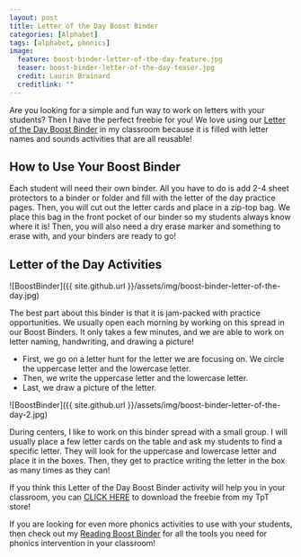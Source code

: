 ```yaml
---
layout: post
title: Letter of the Day Boost Binder
categories: [Alphabet]
tags: [alphabet, phonics]
image:
  feature: boost-binder-letter-of-the-day-feature.jpg
  teaser: boost-binder-letter-of-the-day-teaser.jpg
  credit: Laurin Brainard
  creditlink: ""
---
```

Are you looking for a simple and fun way to work on letters with your students? Then I have the perfect freebie for you! We love using our [Letter of the Day Boost Binder](https://www.teacherspayteachers.com/Product/Letter-of-the-Day-Activity-Reading-Boost-Binder-FREEBIE-7067735?st=dc311d8442f7acf6e8428562b3bbc884) in my classroom because it is filled with letter names and sounds activities that are all reusable! 

## How to Use Your Boost Binder

Each student will need their own binder. All you have to do is add 2-4 sheet protectors to a binder or folder and fill with the letter of the day practice pages. Then, you will cut out the letter cards and place in a zip-top bag. We place this bag in the front pocket of our binder so my students always know where it is! Then, you will also need a dry erase marker and something to erase with, and your binders are ready to go!

## Letter of the Day Activities

![BoostBinder]({{ site.github.url }}/assets/img/boost-binder-letter-of-the-day.jpg)

The best part about this binder is that it is jam-packed with practice opportunities. We usually open each morning by working on this spread in our Boost Binders. It only takes a few minutes, and we are able to work on letter naming, handwriting, and drawing a picture!
- First, we go on a letter hunt for the letter we are focusing on. We circle the uppercase letter and the lowercase letter.
- Then, we write the uppercase letter and the lowercase letter.
- Last, we draw a picture of the letter. 

![BoostBinder]({{ site.github.url }}/assets/img/boost-binder-letter-of-the-day-2.jpg)

During centers, I like to work on this binder spread with a small group. I will usually place a few letter cards on the table and ask my students to find a specific letter. They will look for the uppercase and lowercase letter and place it in the boxes. Then, they get to practice writing the letter in the box as many times as they can!

If you think this Letter of the Day Boost Binder activity will help you in your classroom, you can [CLICK HERE](https://www.teacherspayteachers.com/Product/Letter-of-the-Day-Activity-Reading-Boost-Binder-FREEBIE-7067735?st=dc311d8442f7acf6e8428562b3bbc884) to download the freebie from my TpT store! 

If you are looking for even more phonics activities to use with your students, then check out my [Reading Boost Binder](https://www.teacherspayteachers.com/Product/Reading-Intervention-Binder-Small-Group-Phonics-Activities-7067708) for all the tools you need for phonics intervention in your classroom!